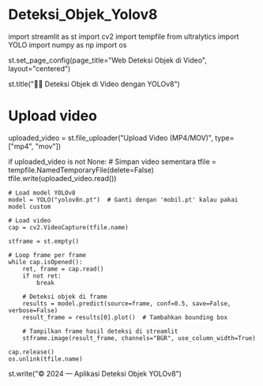 # Deteksi_Objek_Yolov8


import streamlit as st
import cv2
import tempfile
from ultralytics import YOLO
import numpy as np
import os

st.set_page_config(page_title="Web Deteksi Objek di Video", layout="centered")

st.title("🎥🚗 Deteksi Objek di Video dengan YOLOv8")

# Upload video
uploaded_video = st.file_uploader("Upload Video (MP4/MOV)", type=["mp4", "mov"])

if uploaded_video is not None:
    # Simpan video sementara
    tfile = tempfile.NamedTemporaryFile(delete=False)
    tfile.write(uploaded_video.read())

    # Load model YOLOv8
    model = YOLO("yolov8n.pt")  # Ganti dengan 'mobil.pt' kalau pakai model custom

    # Load video
    cap = cv2.VideoCapture(tfile.name)

    stframe = st.empty()

    # Loop frame per frame
    while cap.isOpened():
        ret, frame = cap.read()
        if not ret:
            break

        # Deteksi objek di frame
        results = model.predict(source=frame, conf=0.5, save=False, verbose=False)
        result_frame = results[0].plot()  # Tambahkan bounding box

        # Tampilkan frame hasil deteksi di streamlit
        stframe.image(result_frame, channels="BGR", use_column_width=True)

    cap.release()
    os.unlink(tfile.name)

st.write("© 2024 — Aplikasi Deteksi Objek YOLOv8")
